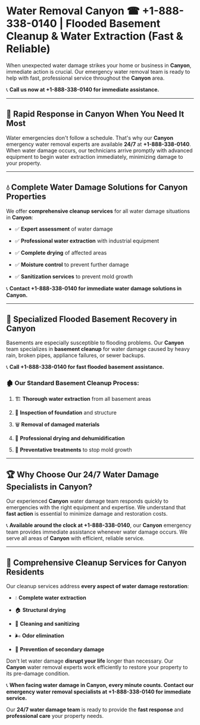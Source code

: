 # Water Removal Canyon ☎ +1-888-338-0140 | Flooded Basement Cleanup & Water Extraction (Fast & Reliable)

When unexpected water damage strikes your home or business in **Canyon**, immediate action is crucial. Our emergency water removal team is ready to help with fast, professional service throughout the **Canyon** area. 

📞 **Call us now at +1-888-338-0140 for immediate assistance.**
---
## 🚀 Rapid Response in Canyon When You Need It Most
Water emergencies don't follow a schedule. That's why our **Canyon** emergency water removal experts are available **24/7** at **+1-888-338-0140**. When water damage occurs, our technicians arrive promptly with advanced equipment to begin water extraction immediately, minimizing damage to your property.
---
## 💧 Complete Water Damage Solutions for Canyon Properties
We offer **comprehensive cleanup services** for all water damage situations in **Canyon**:
- ✅ **Expert assessment** of water damage  
- ✅ **Professional water extraction** with industrial equipment  
- ✅ **Complete drying** of affected areas  
- ✅ **Moisture control** to prevent further damage  
- ✅ **Sanitization services** to prevent mold growth  
📞 **Contact +1-888-338-0140 for immediate water damage solutions in Canyon.**
---
## 🌊 Specialized Flooded Basement Recovery in Canyon
Basements are especially susceptible to flooding problems. Our **Canyon** team specializes in **basement cleanup** for water damage caused by heavy rain, broken pipes, appliance failures, or sewer backups. 
📞 **Call +1-888-338-0140 for fast flooded basement assistance.**
### 🏚️ Our Standard Basement Cleanup Process:
1. 🏗️ **Thorough water extraction** from all basement areas  
2. 🔎 **Inspection of foundation** and structure  
3. 🗑️ **Removal of damaged materials**  
4. 💨 **Professional drying and dehumidification**  
5. 🚫 **Preventative treatments** to stop mold growth  
---
## 🏆 Why Choose Our 24/7 Water Damage Specialists in Canyon?
Our experienced **Canyon** water damage team responds quickly to emergencies with the right equipment and expertise. We understand that **fast action** is essential to minimize damage and restoration costs.
📞 **Available around the clock at +1-888-338-0140**, our **Canyon** emergency team provides immediate assistance whenever water damage occurs. We serve all areas of **Canyon** with efficient, reliable service.
---
## 🧹 Comprehensive Cleanup Services for Canyon Residents
Our cleanup services address **every aspect of water damage restoration**:
- 💧 **Complete water extraction**  
- 🏠 **Structural drying**  
- 🧼 **Cleaning and sanitizing**  
- 🌬️ **Odor elimination**  
- 🚫 **Prevention of secondary damage**  
Don't let water damage **disrupt your life** longer than necessary. Our **Canyon** water removal experts work efficiently to restore your property to its pre-damage condition.
📞 **When facing water damage in Canyon, every minute counts. Contact our emergency water removal specialists at +1-888-338-0140 for immediate service.**
Our **24/7 water damage team** is ready to provide the **fast response** and **professional care** your property needs.
